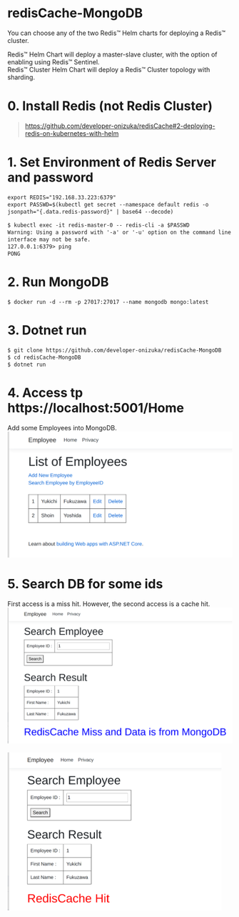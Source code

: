 # redisCache-MongoDB

You can choose any of the two Redis™ Helm charts for deploying a Redis™ cluster.

Redis™ Helm Chart will deploy a master-slave cluster, with the option of enabling using Redis™ Sentinel.<br>
Redis™ Cluster Helm Chart will deploy a Redis™ Cluster topology with sharding.



# 0. Install Redis (not Redis Cluster)
> https://github.com/developer-onizuka/redisCache#2-deploying-redis-on-kubernetes-with-helm


# 1. Set Environment of Redis Server and password
```
export REDIS="192.168.33.223:6379"
export PASSWD=$(kubectl get secret --namespace default redis -o jsonpath="{.data.redis-password}" | base64 --decode)
```
```
$ kubectl exec -it redis-master-0 -- redis-cli -a $PASSWD
Warning: Using a password with '-a' or '-u' option on the command line interface may not be safe.
127.0.0.1:6379> ping
PONG
```

# 2. Run MongoDB
```
$ docker run -d --rm -p 27017:27017 --name mongodb mongo:latest
```

# 3. Dotnet run
```
$ git clone https://github.com/developer-onizuka/redisCache-MongoDB
$ cd redisCache-MongoDB
$ dotnet run
```

# 4. Access tp https://localhost:5001/Home
Add some Employees into MongoDB.<br>
<img src="https://github.com/developer-onizuka/redisCache-MongoDB/blob/main/redisCache-MongoDB1.png" width="640"> <br>

# 5. Search DB for some ids
First access is a miss hit. However, the second access is a cache hit.
<img src="https://github.com/developer-onizuka/redisCache-MongoDB/blob/main/redisCache-MongoDB2.png" width="640"> <br>
<br>
<img src="https://github.com/developer-onizuka/redisCache-MongoDB/blob/main/redisCache-MongoDB3.png" width="480"> <br>
